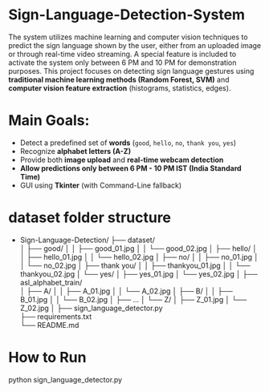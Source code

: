 # Sign-Language-Detection-System
The system utilizes machine learning and computer vision techniques to predict the sign language shown by the user, either from an uploaded image or through real-time video streaming.  A special feature is included to activate the system only between 6 PM and 10 PM for demonstration purposes. This project focuses on detecting sign language gestures using **traditional machine learning methods (Random Forest, SVM)** and **computer vision feature extraction** (histograms, statistics, edges).  

# Main Goals:
- Detect a predefined set of **words** (`good`, `hello`, `no`, `thank you`, `yes`)
- Recognize **alphabet letters (A-Z)**
- Provide both **image upload** and **real-time webcam detection**
- **Allow predictions only between 6 PM - 10 PM IST (India Standard Time)**
- GUI using **Tkinter** (with Command-Line fallback)

# dataset folder structure 
- Sign-Language-Detection/
├── dataset/                          
│   ├── good/
│   │   ├── good_01.jpg
│   │   └── good_02.jpg
│   ├── hello/
│   │   ├── hello_01.jpg
│   │   └── hello_02.jpg
│   ├── no/
│   │   ├── no_01.jpg
│   │   └── no_02.jpg
│   ├── thank you/
│   │   ├── thankyou_01.jpg
│   │   └── thankyou_02.jpg
│   └── yes/
│       ├── yes_01.jpg
│       └── yes_02.jpg
│
├── asl_alphabet_train/               
│   ├── A/
│   │   ├── A_01.jpg
│   │   └── A_02.jpg
│   ├── B/
│   │   ├── B_01.jpg
│   │   └── B_02.jpg
│   ├── ...
│   └── Z/
│       ├── Z_01.jpg
│       └── Z_02.jpg
│
├── sign_language_detector.py        
├── requirements.txt                  
└── README.md                        
# How to Run
python sign_language_detector.py
